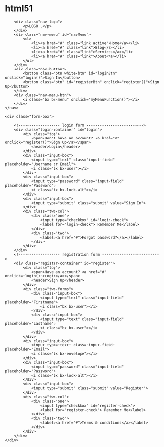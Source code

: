 # html51
<!DOCTYPE html>
<html lang="en">
<head>
    <meta charset="UTF-8">
    <meta http-equiv="X-UA-Compatible" content="IE=edge">
    <meta name="viewport" content="width=device-width, initial-scale=1.0">
    <link href='https://unpkg.com/boxicons@2.1.4/css/boxicons.min.css' rel='stylesheet'>
    <link rel="stylesheet" href="test.css">
    <title>Ludiflex | Login & Registration</title>
</head>
<body>
 <div class="wrapper">
    <nav class="nav">


        <div class="nav-logo">
            <p>LOGO .</p>
        </div>
        <div class="nav-menu" id="navMenu">
            <ul>
                <li><a href="#" class="link active">Home</a></li>
                <li><a href="#" class="link">Blog</a></li>
                <li><a href="#" class="link">Services</a></li>
                <li><a href="#" class="link">About</a></li>
            </ul>
        </div>
        <div class="nav-button">
            <button class="btn white-btn" id="loginBtn" onclick="login()">Sign In</button>
            <button class="btn" id="registerBtn" onclick="register()">Sign Up</button>
        </div>
        <div class="nav-menu-btn">
            <i class="bx bx-menu" onclick="myMenuFunction()"></i>
        </div>
    </nav>
<!----------------------------- Form box ----------------------------------->    
    <div class="form-box">
        
        <!------------------- login form -------------------------->
        <div class="login-container" id="login">
            <div class="top">
                <span>Don't have an account? <a href="#" onclick="register()">Sign Up</a></span>
                <header>Login</header>
            </div>
            <div class="input-box">
                <input type="text" class="input-field" placeholder="Username or Email">
                <i class="bx bx-user"></i>
            </div>
            <div class="input-box">
                <input type="password" class="input-field" placeholder="Password">
                <i class="bx bx-lock-alt"></i>
            </div>
            <div class="input-box">
                <input type="submit" class="submit" value="Sign In">
            </div>
            <div class="two-col">
                <div class="one">
                    <input type="checkbox" id="login-check">
                    <label for="login-check"> Remember Me</label>
                </div>
                <div class="two">
                    <label><a href="#">Forgot password?</a></label>
                </div>
            </div>
        </div>
        <!------------------- registration form -------------------------->
        <div class="register-container" id="register">
            <div class="top">
                <span>Have an account? <a href="#" onclick="login()">Login</a></span>
                <header>Sign Up</header>
            </div>
            <div class="two-forms">
                <div class="input-box">
                    <input type="text" class="input-field" placeholder="Firstname">
                    <i class="bx bx-user"></i>
                </div>
                <div class="input-box">
                    <input type="text" class="input-field" placeholder="Lastname">
                    <i class="bx bx-user"></i>
                </div>
            </div>
            <div class="input-box">
                <input type="text" class="input-field" placeholder="Email">
                <i class="bx bx-envelope"></i>
            </div>
            <div class="input-box">
                <input type="password" class="input-field" placeholder="Password">
                <i class="bx bx-lock-alt"></i>
            </div>
            <div class="input-box">
                <input type="submit" class="submit" value="Register">
            </div>
            <div class="two-col">
                <div class="one">
                    <input type="checkbox" id="register-check">
                    <label for="register-check"> Remember Me</label>
                </div>
                <div class="two">
                    <label><a href="#">Terms & conditions</a></label>
                </div>
            </div>
        </div>
    </div>
</div>   
<script>
   
   function myMenuFunction() {
    var i = document.getElementById("navMenu");
    if(i.className === "nav-menu") {
        i.className += " responsive";
    } else {
        i.className = "nav-menu";
    }
   }
 
</script>
<script>
    var a = document.getElementById("loginBtn");
    var b = document.getElementById("registerBtn");
    var x = document.getElementById("login");
    var y = document.getElementById("register");
    function login() {
        x.style.left = "4px";
        y.style.right = "-520px";
        a.className += " white-btn";
        b.className = "btn";
        x.style.opacity = 1;
        y.style.opacity = 0;
    }
    function register() {
        x.style.left = "-510px";
        y.style.right = "5px";
        a.className = "btn";
        b.className += " white-btn";
        x.style.opacity = 0;
        y.style.opacity = 1;
    }
</script>
</body>
</html>
